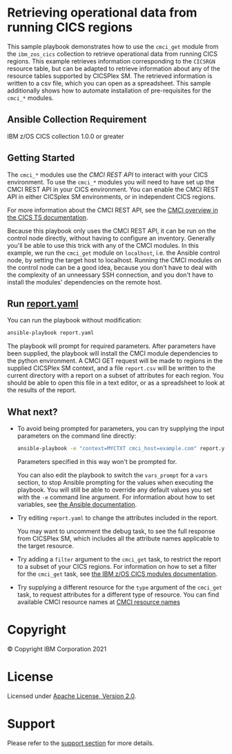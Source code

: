 # Retrieving operational data from running CICS regions

This sample playbook demonstrates how to use the `cmci_get` module from the `ibm_zos_cics` collection
to retrieve operational data from running CICS regions.  This example retrieves information corresponding to the
`CICSRGN` resource table, but can be adapted to retrieve information about any of the resource tables supported by
CICSPlex SM. The retrieved information is written to a csv file, which you can open as a spreadsheet. This sample
additionally shows how to automate installation of pre-requisites for the `cmci_*` modules.

## Ansible Collection Requirement

   IBM z/OS CICS collection 1.0.0 or greater
   
## Getting Started

The `cmci_*` modules use the *CMCI REST API* to interact with your CICS environment. To use the `cmci_*` modules you
will need to have set up the CMCI REST API in your CICS environment. You can enable the CMCI REST API in either
CICSplex SM environments, or in independent CICS regions.

For more information about the CMCI REST API, see the
[CMCI overview in the CICS TS documentation](https://www.ibm.com/support/knowledgecenter/SSGMCP_5.6.0/fundamentals/cpsm/cpsm-cmci-overview.html).

Because this playbook only uses the CMCI REST API, it can be run on the control node directly, without having to
configure an inventory. Generally you'll be able to use this trick with any of the CMCI modules. In this example, we
run the `cmci_get` module on `localhost`, i.e. the Ansible control node, by setting the target host to localhost.
Running the CMCI modules on the control node can be a good idea, because you don't have to deal with the complexity of
an unneessary SSH connection, and you don't have to install the modules' dependencies on the remote host.

## Run [report.yaml](report.yaml)

You can run the playbook without modification:
```bash
ansible-playbook report.yaml
````

The playbook will prompt for required parameters. After parameters have been supplied, the playbook will install the
CMCI module dependencies to the python environment. A CMCI GET request will be made to regions in the supplied CICSPlex SM
context, and a file `report.csv` will be written to the current directory with a report on a subset of attributes for
each region. You should be able to open this file in a text editor, or as a spreadsheet to look at the results of the
report.

## What next?

- To avoid being prompted for parameters, you can try supplying the input parameters on the command line directly:

  ```bash
  ansible-playbook -e "context=MYCTXT cmci_host=example.com" report.yaml
  ```
  
  Parameters specified in this way won't be prompted for.

  You can also edit the playbook to switch the `vars_prompt` for a `vars` section, to stop Ansible prompting for the
  values when executing the playbook. You will still be able to override any default values you set with the `-e`
  command line argument. For information about how to set variables, see
  [the Ansible documentation](https://docs.ansible.com/ansible/latest/user_guide/playbooks_variables.html).

- Try editing `report.yaml` to change the attributes included in the report.
  
  You may want to uncomment the debug task, to see the full response from CICSPlex SM, which includes all the attribute
  names applicable to the target resource.
  
- Try adding a `filter` argument to the `cmci_get` task, to restrict the report to a subset of your CICS regions. For
  information on how to set a filter for the `cmci_get` task, see [the IBM z/OS CICS modules documentation](http://todo).
  
- Try supplying a different resource for the `type` argument of the `cmci_get` task, to request attributes for a different type of resource. You can find
  available CMCI resource names at
  [CMCI resource names](https://www.ibm.com/support/knowledgecenter/SSGMCP_5.6.0/reference-system-programming/cmci/clientapi_resources.html)

# Copyright

© Copyright IBM Corporation 2021

# License

Licensed under [Apache License, Version 2.0](https://opensource.org/licenses/Apache-2.0).

# Support

Please refer to the [support section](../../../README.md#support) for more
details.